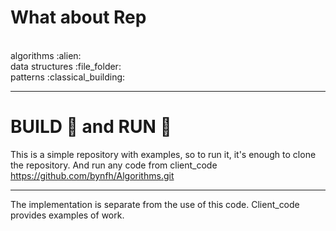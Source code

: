 # What about Rep
<br>
algorithms :alien:
<br>
data structures :file_folder:
<br>
patterns :classical_building:

<hr>

# BUILD :saxophone: and RUN :running:
This is a simple repository with examples, so to run it, it's enough to clone the repository. And run any code from client_code
<br>
https://github.com/bynfh/Algorithms.git
<hr>

The implementation is separate from the use of this code. Сlient_code provides examples of work.

